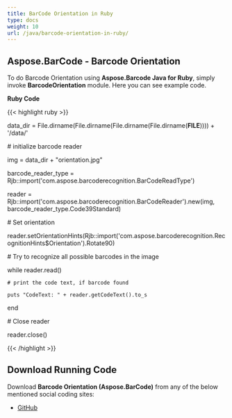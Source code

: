 ```yaml
---
title: BarCode Orientation in Ruby
type: docs
weight: 10
url: /java/barcode-orientation-in-ruby/
---
```


## **Aspose.BarCode - Barcode Orientation**
To do Barcode Orientation using **Aspose.Barcode Java for Ruby**, simply invoke **BarcodeOrientation** module. Here you can see example code.

**Ruby Code**

{{< highlight ruby >}}

 data_dir = File.dirname(File.dirname(File.dirname(File.dirname(__FILE__)))) + '/data/'

\# initialize barcode reader

img = data_dir + "orientation.jpg"

barcode_reader_type = Rjb::import('com.aspose.barcoderecognition.BarCodeReadType')

reader = Rjb::import('com.aspose.barcoderecognition.BarCodeReader').new(img, barcode_reader_type.Code39Standard)

\# Set orientation

reader.setOrientationHints(Rjb::import('com.aspose.barcoderecognition.RecognitionHints$Orientation').Rotate90)

\# Try to recognize all possible barcodes in the image

while reader.read()

    # print the code text, if barcode found

    puts "CodeText: " + reader.getCodeText().to_s

end

\# Close reader

reader.close()

{{< /highlight >}}
## **Download Running Code**
Download **Barcode Orientation (Aspose.BarCode)** from any of the below mentioned social coding sites:

- [GitHub](https://github.com/aspose-barcode/Aspose.BarCode-for-Java/blob/master/Plugins/Aspose_Barcode_Java_for_Ruby/lib/asposebarcodejava/BarcodeRecognition/barcodeorientation.rb)
